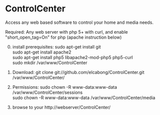 ControlCenter
==================

Access any web based software to control your home and media needs.

Required:
  Any web server with php 5+ with curl, and enable "short_open_tag=On" for php  (apache instruction below)
  
  
0.  install prerequisites:
sudo apt-get install git  
sudo apt-get install apache2  
sudo apt-get install php5 libapache2-mod-php5 php5-curl   
sudo mkdir /var/www/ControlCenter 

  
1. Download:   git clone git://github.com/elcabong/ControlCenter.git /var/www/ControlCenter/


2. Permissions: 
sudo chown -R www-data:www-data /var/www/ControlCenter/sessions   
sudo chown -R www-data:www-data /var/www/ControlCenter/media  


3. browse to your http://webserver/ControlCenter/

